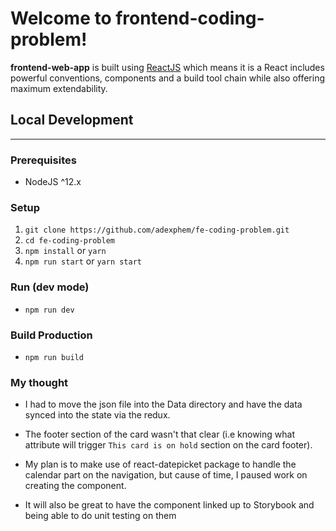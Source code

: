 # Welcome to **frontend-coding-problem**!

**frontend-web-app** is built using [ReactJS](https://reactjs.org/) which means it is a React includes powerful conventions, components and a build tool chain while also offering maximum extendability.


## Local Development

---

### Prerequisites

- NodeJS ^12.x

### Setup

1. `git clone https://github.com/adexphem/fe-coding-problem.git`
2. `cd fe-coding-problem`
3. `npm install` or `yarn`
6. `npm run start` or `yarn start`
### Run (dev mode)

- `npm run dev`

### Build Production

- `npm run build`

### My thought
- I had to move the json file into the Data directory and have the data synced into the state via the redux.

- The footer section of the card wasn't that clear (i.e knowing what attribute will trigger `This card is on hold` section on the card footer).

- My plan is to make use of react-datepicket package to handle the calendar part on the navigation, but cause of time, I paused work on creating the component.

- It will also be great to have the component linked up to Storybook and being able to do unit testing on them
